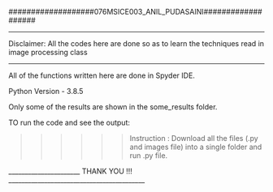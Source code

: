 ###################076MSICE003_ANIL_PUDASAINI###################

_____________________________________________________________________________
Disclaimer: All the codes here are done so as to learn the techniques read in image processing class
_____________________________________________________________________________
 
All of the functions written here are done in Spyder IDE. 

Python Version - 3.8.5

Only some of the results are shown in the some_results folder.

TO run the code and see the output:

>>>>>>Instruction : Download all the files (.py and images file) into a single folder and run .py file.

______________________ THANK YOU !!! __________________________________________